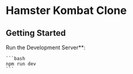# Hamster Kombat Clone

## Getting Started

Run the Development Server**:

    ```bash
    npm run dev
    ```
